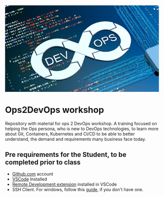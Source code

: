 ![logo](.repo/images/frontpage_logo.jpg)
# Ops2DevOps workshop

Repository with material for ops 2 DevOps workshop.
A training focused on helping the Ops persona, who is new to DevOps technologies, to learn more about Git, Containers, Kubernetes and CI/CD to be able to better understand, the demand and requirements many business face today.

## Pre requirements for the Student, to be completed prior to class

- [Github.com](www.github.com) account
- [VSCode](https://code.visualstudio.com/Download) Installed
- [Remote Development extension](https://marketplace.visualstudio.com/items?itemName=ms-vscode-remote.vscode-remote-extensionpack) installed in VSCode
- SSH Client. For windows, follow this [guide](https://docs.microsoft.com/en-gb/windows-server/administration/openssh/openssh_install_firstuse), if you don't have one.